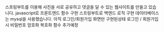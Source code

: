스프링부트를 이용해 사진을 서로 공유하고 댓글을 달 수 있는 웹사이트를 만들고 있습니다.
javascript로 프론트엔드 함수 구현
스프링부트로 백엔드 로직 구현
데이터베이스는 mysql을 사용했습니다.
아직 로그인/회원가입 화면만 구현된상태
로그인 / 회원가입 시 비밀번호 암호화 복호화 함수 추가예정
